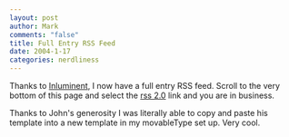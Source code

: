 ```yaml
--- 
layout: post
author: Mark
comments: "false"
title: Full Entry RSS Feed
date: 2004-1-17
categories: nerdliness
---
```

Thanks to <a href="http://www.inluminent.com/weblog/" title="inluminent">Inluminent</a>, I now have a full entry RSS feed. Scroll to the very bottom of this page and select the <a href="http://zanshin.net/feed.xml" title="full entry feed xml">rss 2.0</a> link and you are in business.

Thanks to John's generosity I was literally able to copy and paste his template into a new template in my movableType set up. Very cool.
